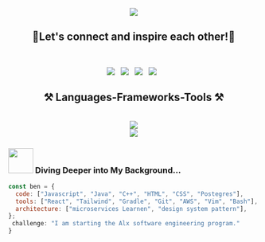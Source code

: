 <p align="center">
<img src="https://github.com/iambenzaid/iambenzaid/assets/61099744/213b2c64-e359-4114-b98b-441bc100ca82" />
</p>


<h2 align="center">🤝Let's connect and inspire each other!🤝</h2>
<br/>
<p align='center'>
	<a href=""https://www.linkedin.com/in/iambenzaid/"><img src="https://img.shields.io/badge/-iambenzaid-blue?style=flat square&logo=Linkedin&logoColor=white&link=https://www.linkedin.com/in/thaianebraga/"></a>&nbsp;&nbsp;
	<a href="https://twitter.com/iambenzaid/"><img src="https://img.shields.io/twitter/follow/iambenzaid?style=social"></a>&nbsp;&nbsp;
	<a href="https://github.com/iambenzaid/"><img src="https://img.shields.io/github/followers/iambenzaid?label=follow&style=social"></a>&nbsp;&nbsp;
  <a href="https://instagram.com/iambenzaid/"><img src="https://img.shields.io/badge/-iambenzaid-E4405F?style=flat square&logo=instagram&logoColor=white&link=https://www.instagram.com/iambenzaid"></a>&nbsp;&nbsp;
</p> 




<h2 align="center">⚒️ Languages-Frameworks-Tools ⚒️</h2>
<br/>
<div align="center">
    <img src="https://skillicons.dev/icons?i=linux,aws,git,github,c,cpp,java,gradle,postgres" /><br>
    <img src="https://skillicons.dev/icons?i=html,css,javascript,tailwind,react,vscode,idea,visualstudio,vim,bash,postman" />
</div>



### <img src="https://media.giphy.com/media/v1.Y2lkPTc5MGI3NjExaXoyaGk2b3dzNjB3eGY3ZDY1ODc3djExb3h5ZzFrOGQwZ3Vsa3F6MyZlcD12MV9pbnRlcm5hbF9naWZfYnlfaWQmY3Q9cw/LFWp5iZzSAdU8arl7h/giphy.gif" width="50"> Diving Deeper into My Background...

```javascript
const ben = {
  code: ["Javascript", "Java", "C++", "HTML", "CSS", "Postegres"],
  tools: ["React", "Tailwind", "Gradle", "Git", "AWS", "Vim", "Bash"],
  architecture: ["microservices Learnen", "design system pattern"],
};
 challenge: "I am starting the Alx software engineering program."
}
```
